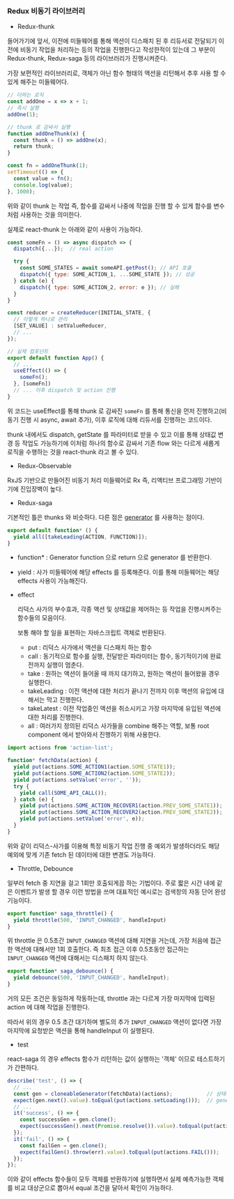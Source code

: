 ### Redux 비동기 라이브러리

- Redux-thunk

들어가기에 앞서, 이전에 미들웨어를 통해 액션이 디스패치 된 후 리듀서로 전달되기 이전에 비동기 작업을 처리하는 등의 작업을 진행한다고 작성한적이 있는데
그 부분이 Redux-thunk, Redux-saga 등의 라이브러리가 진행시켜준다.

가장 보편적인 라이브러리로, 객체가 아닌 함수 형태의 액션을 리턴해서 추후 사용 할 수 있게 해주는 미들웨어다.

```javascript
// 더하는 로직
const addOne = x => x + 1;
// 즉시 실행
addOne(1);

// thunk 로 감싸서 실행
function addOneThunk(x) {
  const thunk = () => addOne(x);
  return thunk;
}

const fn = addOneThunk(1);
setTimeout(() => {
  const value = fn();
  console.log(value);
}, 1000);
```

위와 같이 thunk 는 작업 즉, 함수를 감싸서 나중에 작업을 진행 할 수 있게 함수를 변수처럼 사용하는 것을 의미한다.

실제로 react-thunk 는 아래와 같이 사용이 가능하다.

```javascript
const someFn = () => async dispatch => {
  dispatch({...});  // real action

  try {
    const SOME_STATES = await someAPI.getPost(); // API 호출
    dispatch({ type: SOME_ACTION_1, ...SOME_STATE }); // 성공
  } catch (e) {
    dispatch({ type: SOME_ACTION_2, error: e }); // 실패
  }
}

const reducer = createReducer(INITIAL_STATE, {
  // 이렇게 하나로 관리
  [SET_VALUE] : setValueReducer,
  // ...
});

// 실제 컴포넌트
export default function App() {
  // ...
  useEffect(() => {
    someFn();
  }, [someFn])
  // ... 이후 dispatch 및 action 진행
}
```

위 코드는 useEffect를 통해 thunk 로 감싸진 `someFn` 를 통해 통신을 먼저 진행하고(비동기 진행 시 async, await 추가), 이후 
로직에 대해 리듀서를 진행하는 코드이다.

thunk 내에서도 dispatch, getState 를 파라미터로 받을 수 있고 이를 통해 상태값 변경 등 작업도 가능하기에 이처럼 하나의 함수로 감싸서
기존 flow 와는 다르게 새롭게 로직을 수행하는 것을 react-thunk 라고 볼 수 있다.

- Redux-Observable

RxJS 기반으로 만들어진 비동기 처리 미들웨어로 Rx 즉, 리액티브 프로그래밍 기반이기에 진입장벽이 높다.

- Redux-saga

기본적인 틀은 thunks 와 비슷하다. 다른 점은 [generator](../es6/ES6.md) 를 사용하는 점이다.


```javascript
export default function* () {
  yield all([takeLeading(ACTION, FUNCTION)]);
}
```

- function* : Generator function 으로 return 으로 generator 를 반환한다.
- yield : 사가 미들웨어에 해당 effects 를 등록해준다. 이를 통해 미들웨어는 해당 effects 사용이 가능해진다.
- effect
 
  리덕스 사가의 부수효과, 각종 액션 및 상태값을 제어하는 등 작업을 진행시켜주는 함수들의 모음이다.

  보통 해야 할 일을 표현하는 자바스크립트 객체로 반환된다. 
  - put : 리덕스 사가에서 액션을 디스패치 하는 함수
  - call : 동기적으로 함수를 실행, 전달받은 파라미터는 함수, 동기적이기에 완료 전까지 실행이 멈춘다.
  - take : 원하는 액션이 들어올 때 까지 대기하고, 원하는 액션이 들어왔을 경우 실행한다.
  - takeLeading : 이전 액션에 대한 처리가 끝나기 전까지 이후 액션의 유입에 대해서는 막고 진행한다.
  - takeLatest : 이전 작업중인 액션을 취소시키고 가장 마지막에 유입된 액션에 대한 처리를 진행한다. 
  - all : 여러가지 정의된 리덕스 사가들을 combine 해주는 역할, 보통 root component 에서 받아와서 진행하기 위해 사용한다.


```javascript
import actions from 'action-list';

function* fetchData(action) {
  yield put(actions.SOME_ACTION1(action.SOME_STATE1));
  yield put(actions.SOME_ACTION2(action.SOME_STATE2));
  yield put(actions.setValue('error', ''));
  try {
    yield call(SOME_API_CALL());
  } catch (e) {
    yield put(actions.SOME_ACTION_RECOVER1(action.PREV_SOME_STATE1));
    yield put(actions.SOME_ACTION_RECOVER2(action.PREV_SOME_STATE2));
    yield put(actions.setValue('error', e));
  }
}
```

위와 같이 리덕스-사가를 이용해 특정 비동기 작업 진행 중 예외가 발생하더라도 해당 예외에 맞게 기존 fetch 된 데이터에 대한 변경도 가능하다.

- Throttle, Debounce

일부러 fetch 중 지연을 걸고 1회만 호출되게끔 하는 기법이다. 주로 짧은 시간 내에 같은 이벤트가 발생 할 경우 이런 방법을 쓰며
대표적인 예시로는 검색창의 자동 단어 완성 기능이다.

```javascript
export function* saga_throttle() {
  yield throttle(500, 'INPUT_CHANGED', handleInput)
}
```

위 throttle 은 0.5초간 `INPUT_CHANGED` 액션에 대해 지연을 거는데, 가장 처음에 접근한 액션에 대해서만 1회 호출한다.
즉 최초 접근 이후 0.5초동안 접근하는 `INPUT_CHANGED` 액션에 대해서는 디스패치 하지 않는다.

```javascript
export function* saga_debounce() {
  yield debounce(500, 'INPUT_CHANGED', handleInput);
}
```

거의 모든 조건은 동일하게 작동하는데, throttle 과는 다르게 가장 마지막에 입력된 action 에 대해 작업을 진행한다.

따라서 위의 경우 0.5 초간 대기하며 별도의 추가 `INPUT_CHANGED` 액션이 없다면 가장 마지막에 요청받은 액션을 통해 handleInput 이 실행된다.

- test

react-saga 의 경우 effects 함수가 리턴하는 값이 실행하는 '객체' 이므로 테스트하기가 간편하다.

```javascript
describe('test', () => {
  // ...
  const gen = cloneableGenerator(fetchData)(actions);           // 상태까지 복사 가능한 generator
  expect(gen.next().value).toEqual(put(actions.setLoading()));  // generator 의 첫번째 yield
  // ...
  it('success', () => {
    const successGen = gen.clone();
    expect(successGen().next(Promise.resolve()).value).toEqual(put(actions.SUCCESS())); // 성공 분기의 액션
  });
  it('fail', () => {
    const failGen = gen.clone();
    expect(failGen().throw(err).value).toEqual(put(actions.FAIL()));       // 실패 분기의 액션
  });
});
```

이와 같이 effects 함수들이 모두 객체를 반환하기에 실행하면서 실제 예측가능한 객체를 비교 대상군으로 뽑아서 equal 조건을 달아서
확인이 가능하다.